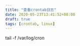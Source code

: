 ```yaml
---
title: "查看crontab日志"
date: 2020-05-23T13:41:52+08:00
draft: true
tags: [crontab, linux]
---
```


tail -f /var/log/cron
